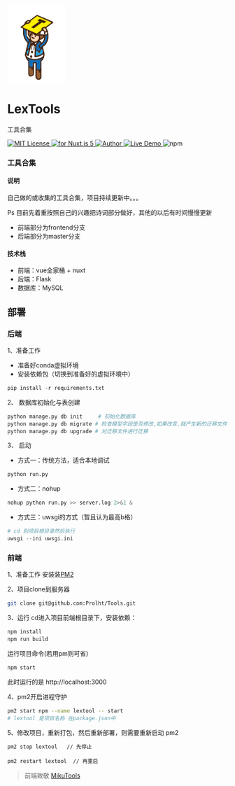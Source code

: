 <img src="frontend\lextool\static\tools.png" />
<h1 align="left">LexTools</h1>
<p align="left">工具合集</p>
<p align="left">
    <a href="https://github.com/Prolht/Tools/blob/master/LICENSE">
        <img src="https://badgen.net/github/license/micromatch/micromatch" alt="MIT License" />
    </a>
    <a href="https://vuejs.org/">
        <img src="https://img.shields.io/badge/nuxt.js-v5.x-green.svg" alt="for Nuxt.js 5">
    </a>
    <a href="https://www.lex666.online/">
        <img src="https://badgen.net/badge/author/Lex/f2a" alt="Author">
    </a>
    <a href="http://tools.lex666.online/">
        <img src="https://img.shields.io/badge/%F0%9F%9A%80-open--in--browser-e10079.svg" alt="Live Demo">
    </a>
    <a>
        <img src="https://badgen.net/badge/icon/npm?icon=npm&label" alt="npm">
    </a>
</p>


### 工具合集

#### 说明

自己做的或收集的工具合集，项目持续更新中。。。

Ps 目前先着重按照自己的兴趣把诗词部分做好，其他的以后有时间慢慢更新
- 前端部分为frontend分支
- 后端部分为master分支

#### 技术栈

- 前端：vue全家桶 + nuxt
- 后端：Flask
- 数据库：MySQL

## 部署

### 后端

1、准备工作
- 准备好conda虚拟环境
- 安装依赖包（切换到准备好的虚拟环境中）

```py
pip install -r requirements.txt
```

2、 数据库初始化与表创建

```py
python manage.py db init     # 初始化数据库
python manage.py db migrate # 检查模型字段是否修改,如果改变,就产生新的迁移文件.
python manage.py db upgrade # 对迁移文件进行迁移
```

3、 启动

- 方式一：传统方法，适合本地调试

```py
python run.py
```

- 方式二：nohup

```py
nohup python run.py >> server.log 2>&1 &
```

- 方式三：uwsgi的方式（暂且认为最高b格）

```py
# cd 到项目根目录然后执行
uwsgi --ini uwsgi.ini
```

### 前端
1、准备工作
安装装[PM2](http://menvscode.com/detail/5ce21943e8c50a0870f41983)

2、项目clone到服务器
```bash
git clone git@github.com:Prolht/Tools.git
```

3、运行
cd进入项目前端根目录下，安装依赖：
```bash
npm install
npm run build
```
运行项目命令(若用pm则可省)
```bash
npm start
```
此时运行的是 http://localhost:3000

4、pm2开启进程守护
```bash
pm2 start npm --name lextool -- start
# lextool 是项目名称 在package.json中
```

5、修改项目，重新打包，然后重新部署，则需要重新启动 pm2
```bash
pm2 stop lextool   // 先停止

pm2 restart lextool  // 再重启
```

> 前端致敬 [MikuTools](https://tools.miku.ac/)

